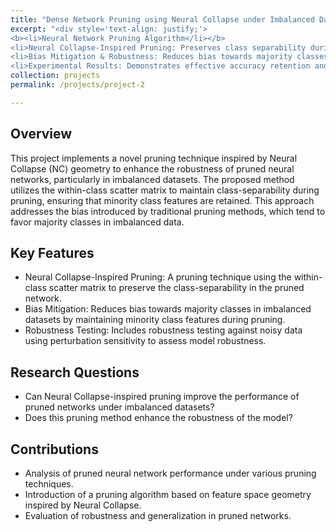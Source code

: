 ```yaml
---
title: "Dense Network Pruning using Neural Collapse under Imbalanced Dataset"
excerpt: "<div style='text-align: justify;'> 
<b><li>Neural Network Pruning Algorithm</li></b>
<li>Neural Collapse-Inspired Pruning: Preserves class separability during pruning, particularly for minority classes in imbalanced datasets.</li>
<li>Bias Mitigation & Robustness: Reduces bias towards majority classes and tests model robustness under noisy conditions.</li>
<li>Experimental Results: Demonstrates effective accuracy retention and fairness, especially for minority classes in imbalanced data.</li>"
collection: projects
permalink: /projects/project-2

---
```

<h2>Overview</h2>
    <p>This project implements a novel pruning technique inspired by Neural Collapse (NC) geometry to enhance the robustness of pruned neural networks, particularly in imbalanced datasets. The proposed method utilizes the within-class scatter matrix to maintain class-separability during pruning, ensuring that minority class features are retained. This approach addresses the bias introduced by traditional pruning methods, which tend to favor majority classes in imbalanced data.</p>

<h2>Key Features</h2>
<ul>
    <li>Neural Collapse-Inspired Pruning: A pruning technique using the within-class scatter matrix to preserve the class-separability in the pruned network.</li>
    <li>Bias Mitigation: Reduces bias towards majority classes in imbalanced datasets by maintaining minority class features during pruning.</li>
    <li>Robustness Testing: Includes robustness testing against noisy data using perturbation sensitivity to assess model robustness.
</li>
</ul>

<h2>Research Questions</h2>
    <ul>
        <li>Can Neural Collapse-inspired pruning improve the performance of pruned networks under imbalanced datasets?</li>
        <li>Does this pruning method enhance the robustness of the model?</li>
    </ul>

<h2>Contributions</h2>
<ul>
    <li>Analysis of pruned neural network performance under various pruning techniques.</li>
    <li>Introduction of a pruning algorithm based on feature space geometry inspired by Neural Collapse.</li>
    <li>Evaluation of robustness and generalization in pruned networks.</li>
</ul>



